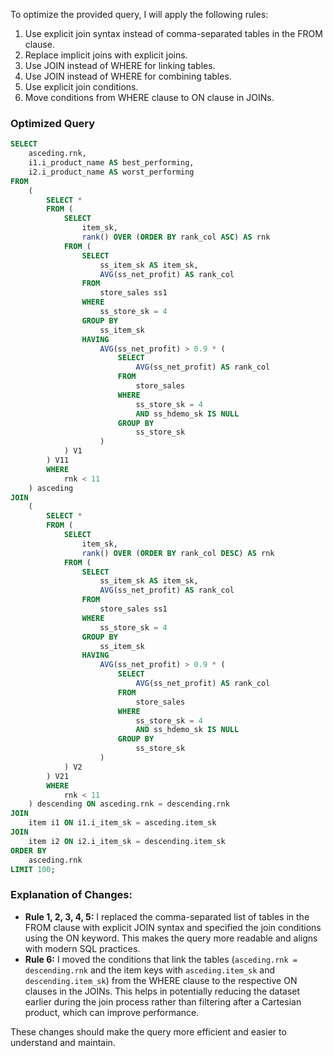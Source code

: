 To optimize the provided query, I will apply the following rules:

1. Use explicit join syntax instead of comma-separated tables in the FROM clause.
2. Replace implicit joins with explicit joins.
3. Use JOIN instead of WHERE for linking tables.
4. Use JOIN instead of WHERE for combining tables.
5. Use explicit join conditions.
6. Move conditions from WHERE clause to ON clause in JOINs.

### Optimized Query

```sql
SELECT 
    asceding.rnk, 
    i1.i_product_name AS best_performing, 
    i2.i_product_name AS worst_performing
FROM 
    (
        SELECT * 
        FROM (
            SELECT 
                item_sk, 
                rank() OVER (ORDER BY rank_col ASC) AS rnk 
            FROM (
                SELECT 
                    ss_item_sk AS item_sk, 
                    AVG(ss_net_profit) AS rank_col 
                FROM 
                    store_sales ss1 
                WHERE 
                    ss_store_sk = 4 
                GROUP BY 
                    ss_item_sk 
                HAVING 
                    AVG(ss_net_profit) > 0.9 * (
                        SELECT 
                            AVG(ss_net_profit) AS rank_col 
                        FROM 
                            store_sales 
                        WHERE 
                            ss_store_sk = 4 
                            AND ss_hdemo_sk IS NULL 
                        GROUP BY 
                            ss_store_sk
                    )
            ) V1
        ) V11 
        WHERE 
            rnk < 11
    ) asceding
JOIN 
    (
        SELECT * 
        FROM (
            SELECT 
                item_sk, 
                rank() OVER (ORDER BY rank_col DESC) AS rnk 
            FROM (
                SELECT 
                    ss_item_sk AS item_sk, 
                    AVG(ss_net_profit) AS rank_col 
                FROM 
                    store_sales ss1 
                WHERE 
                    ss_store_sk = 4 
                GROUP BY 
                    ss_item_sk 
                HAVING 
                    AVG(ss_net_profit) > 0.9 * (
                        SELECT 
                            AVG(ss_net_profit) AS rank_col 
                        FROM 
                            store_sales 
                        WHERE 
                            ss_store_sk = 4 
                            AND ss_hdemo_sk IS NULL 
                        GROUP BY 
                            ss_store_sk
                    )
            ) V2
        ) V21 
        WHERE 
            rnk < 11
    ) descending ON asceding.rnk = descending.rnk
JOIN 
    item i1 ON i1.i_item_sk = asceding.item_sk
JOIN 
    item i2 ON i2.i_item_sk = descending.item_sk
ORDER BY 
    asceding.rnk 
LIMIT 100;
```

### Explanation of Changes:
- **Rule 1, 2, 3, 4, 5:** I replaced the comma-separated list of tables in the FROM clause with explicit JOIN syntax and specified the join conditions using the ON keyword. This makes the query more readable and aligns with modern SQL practices.
- **Rule 6:** I moved the conditions that link the tables (`asceding.rnk = descending.rnk` and the item keys with `asceding.item_sk` and `descending.item_sk`) from the WHERE clause to the respective ON clauses in the JOINs. This helps in potentially reducing the dataset earlier during the join process rather than filtering after a Cartesian product, which can improve performance.

These changes should make the query more efficient and easier to understand and maintain.